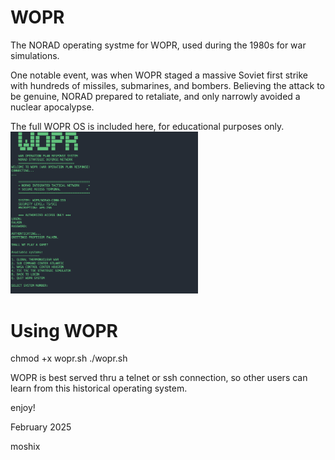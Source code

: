 # WOPR
The NORAD operating systme for WOPR, used during the 1980s for war simulations. 

One notable event, was when WOPR staged a massive Soviet first strike with hundreds of missiles, submarines, and bombers. Believing the attack to be genuine, NORAD prepared to retaliate, and only narrowly avoided a nuclear apocalypse.

The full WOPR OS is included here, for educational purposes only. 
<img src="screenshot.png" width="300"> 


Using WOPR
========== 

chmod +x wopr.sh
./wopr.sh 

WOPR is best served thru a telnet or ssh connection, so other users can learn from this historical operating system. 

enjoy!

February 2025

moshix  

